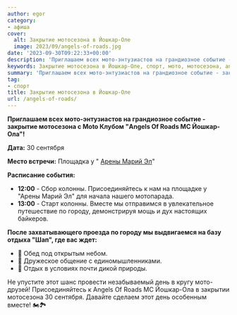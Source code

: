 ```yaml
---
author: egor
category:
- афиша
cover:
  alt: Закрытие мотосезона в Йошкар-Оле
  image: 2023/09/angels-of-roads.jpg
date: '2023-09-30T09:22:33+00:00'
description: 'Приглашаем всех мото-энтузиастов на грандиозное событие - закрытие мотосезона с Moto Клубом "Angels Of Roads MC Йошкар-Ола"! Дата: 30 сентября Место...'
keywords: Закрытие мотосезона в Йошкар-Оле, спорт, мото, мотосезона, angels, roads, йошкар, ола, сентября, арены, марий, колонны, присоединяйтесь, вместе, городу, день, приглашаем
summary: 'Приглашаем всех мото-энтузиастов на грандиозное событие - закрытие мотосезона с Moto Клубом "Angels Of Roads MC Йошкар-Ола"! Дата: 30 сентября Место...'
tag:
- спорт
title: Закрытие мотосезона в Йошкар-Оле
url: /angels-of-roads/
---
```


**Приглашаем всех мото\-энтузиастов на грандиозное событие \- закрытие мотосезона с Moto Клубом "Angels Of Roads MC Йошкар-Ола"!**

**Дата:** 30 сентября

**Место встречи:** Площадка у " [Арены Марий Эл](/arena-marij-el/)"

**Расписание события:**

- **12:00** \- Сбор колонны. Присоединяйтесь к нам на площадке у "Арены Марий Эл" для начала нашего мотопарада.
- **13:00** \- Старт колонны. Вместе мы отправимся в увлекательное путешествие по городу, демонстрируя мощь и дух настоящих байкеров.

**После захватывающего проезда по городу мы выдвигаемся на базу отдыха "Шап", где вас ждет:**

- 🍔 Обед под открытым небом.
- 🤝 Дружеское общение с единомышленниками.
- 🌳 Отдых в условиях почти дикой природы.

Не упустите этот шанс провести незабываемый день в кругу мото-друзей! Присоединяйтесь к Angels Of Roads MC Йошкар-Ола в закрытии мотосезона 30 сентября. Давайте сделаем этот день особенным вместе! 🏍️🏞️